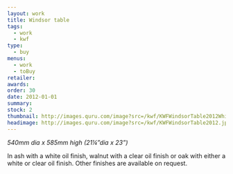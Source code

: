 ```yaml
---
layout: work
title: Windsor table
tags:
  - work
  - kwf
type:
  - buy
menus:
  - work
  - toBuy
retailer:
awards:
order: 30
date: 2012-01-01
summary: 
stock: 2
thumbnail: http://images.quru.com/image?src=/kwf/KWFWindsorTable2012White.jpg&width=175&height=175&fill=auto&fill=%23ffffff&format=jpg&strip=1
headimage: http://images.quru.com/image?src=/kwf/KWFWindsorTable2012.jpg&height=480&strip=1
---
```

_540mm dia x 585mm high (21&frac14;”dia x 23”)_

In ash with a white oil finish, walnut with a clear oil finish or oak with either a white or clear oil finish.
Other finishes are available on request.

